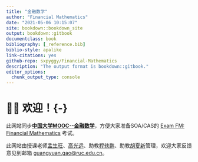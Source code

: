 ```yaml
--- 
title: "金融数学"
author: "Financial Mathematics"
date: "2021-05-06 10:15:07"
site: bookdown::bookdown_site
output: bookdown::gitbook
documentclass: book
bibliography: [_reference.bib]
biblio-style: apalike
link-citations: yes
github-repo: sxpyggy/Financial-Mathematics
description: "The output format is bookdown::gitbook."
editor_options: 
  chunk_output_type: console
---
```


# 👨‍🏫 欢迎！{-}

此网站同步[**中国大学MOOC--金融数学**](https://www.icourse163.org/course/RUC-1463188162)，方便大家准备SOA/CAS的 [Exam FM: Financial Mathematics](https://www.soa.org/education/exam-req/edu-exam-fm-detail/) 考试。

此网站由授课老师[孟生旺](http://stat.ruc.edu.cn/teacher_more.php?id=70&cid=25)、[高光远](http://stat.ruc.edu.cn/teacher_more.php?id=118&cid=25)、助教<u>程轶鹏</u>、助教<u>胡夏新</u>管理，欢迎大家反馈意见到邮箱 <guangyuan.gao@ruc.edu.cn>。

<!-- ## ⏱️ 随堂测验 {- #exe} -->

<!-- - 由于课程安排，原计划在**12月24日**的第三次随堂测验将变为自测，题目在[<u>此链接</u>](#w17)。 -->

<!-- - 第二次随堂测验（中文）在**11月26日14:05至14:35**，内容为第四章至第七章已讲内容，每章一道题目。请大家携带计算器，分散就座，遵守开卷考试纪律。 -->

<!-- - 第一次随堂测验（中文）在**10月15日14:05至14:20**，内容为第一章至第三章，每章一道题目。请大家携带计算器，分散就座，遵守开卷考试纪律。 -->

<!-- ## 🤔 答疑 {-} -->

<!-- **我定期把同学们的普遍疑问在这里解答，欢迎提问！** -->

<!-- **👉  习题5.17** (2020/12/21) -->

<!-- 答案更正如下 -->

<!-- ```{r,echo=FALSE,out.width="30%",fig.align = 'center'} -->
<!-- knitr::opts_chunk$set(fig.pos = "!H", out.extra = "") -->
<!-- knitr::include_graphics("./plots/517.png") -->
<!-- ``` -->


<!-- **👉  0时刻现金流对久期的影响** (2020/11/25) -->

<!-- 教材图7-1之前的那段话有问题，0时刻的现金流虽然$t=0$，但它的存在（相较于0时刻无现金流）会影响价格，进而影响其他时刻的权重。 -->

<!-- 所以$n$年期期初付等额年金的马考勒久期**不等于**$n-1$年期期末付等额年金的久期。 -->


<!-- **👉  修正内部收益率 modified internal rate of return** (2020/10/24) -->

<!-- 对于某项投资，计投资人现金流出（negative cash flow）按筹资利率$i_1$（financing cost）贴现到零时刻的现值为$P_0(i_1)$，计投资人现金流入（positive cash flow）按再投资利率$i_2$累积到$T$时刻为$S_T(i_2)$。修正内部收益率（MIRR）可通过求解方程$NPV=-P_0(i_1)+S_T(i_2)\times(1+MIRR)^{-T}=0$求得。见书例4-15。 -->

<!-- 如果筹资利率$i_1$未给定，可对现金流出按修正内部收益率（MIRR）贴现。修正内部收益率（MIRR）可通过求解方程$NPV=-P_0(MIRR)+S_T(i_2)\times(1+MIRR)^{-T}=0$求得，其中$P_0(MIRR)$表示现金流出的现值为MIRR的函数。见ppt中victor例子。 -->

<!-- **👉 期末中文考题** (2020/09/26) -->

<!-- ```{r,echo=FALSE,out.width="30%",fig.align = 'center'} -->
<!-- knitr::opts_chunk$set(fig.pos = "!H", out.extra = "") -->
<!-- knitr::include_graphics("./plots/english.png") -->
<!-- ``` -->

<!-- **👉 证明$\frac{1}{a_{\overline{n}\mid}}=\frac{1}{s_{\overline{n}\mid}}+i$** (2020/09/24) -->

<!-- 假设有A, B, C三种年金： -->

<!-- - A：$n$年期期末付等额年金，一共$n$个$\frac{1}{a_{\overline{n}\mid}}$，分别在$t=1,\ldots,n$。A的现值为$$\frac{1}{a_{\overline{n}\mid}} a_{\overline{n}\mid}=1$$ -->

<!-- - B：$n$年期期末付年金，一共$n-1$个$i$和一个$1+i$, 分别在$t=1,\ldots,n$。 B的现值为$$ia_{\overline{n}\mid}+v^n=1.$$ -->

<!-- - C：C为B的“平滑”化年金，即把在时间$t=n$的1转化为$n$个在$t=1,\ldots,n$的等额年金（其在$t=n$的累计值应为1），所以分摊到每个时刻的金额为$\frac{1}{s_{\overline{n}\mid}}$。 “平滑”后的年金为$n$年期期末付等额年金，一共$n$个$\frac{1}{s_{\overline{n}\mid}}+i$。 C和B的现值相同都为1。 -->

<!-- 可见，A和C同为$n$年期期末付等额年金，其现值都为1。所以，它们每期的金额也应该相同： -->
<!-- $$\frac{1}{a_{\overline{n}\mid}}=\frac{1}{s_{\overline{n}\mid}}+i.$$ -->

<!-- **👉 $i$ 和 $d$ 的关系** （2020/09/16） -->

<!-- 很多同学问课件上的这道题目。 -->

<!-- 问题：已知年实际利率为5%。回答下述问题： -->

<!-- （1）100万元贷款在年末的利息是多少？$100\times5%$ -->

<!-- （2）如果在贷款起始日收取利息，应该收取多少利息？$100\times i/(1+i)=100\times d$ -->

<!-- （3）年实际贴现率是多少？$d=i/(1+i)$ -->

<!-- $i$ 和 $d$ 的区别可以理解为 $i$ 是在**期末**付，$d$ 是在**期初**付。$d=i\times v$，即期末 $i$ 的**现值**是 $d$。 -->

<!-- 所以（1）是期末收的利息，（2）是期初收的利息。期初收的利息要比期末收的少，因为银行收到的这部分利息在这一年中还能产生利息，期初收的 $d$ 到期末是 $i$。 -->

<!-- 贴现率 $d$ 的另一种理解就是利息 $i$ 的现值。 -->


<!-- **👉 计算器** （2020/09/10） -->

<!-- 在课堂测验和期末考试，没有对计算器的严格要求，但至少需要科学计算器。大家不需要购买昂贵的可编程计算器，在这门课中，体现不出可编程计算器的优势。 -->

<!-- 建议的计算器是SOA/CAS要求的[计算器](https://www.soa.org/education/exam-req/exam-day-info/edu-id-calculators/)。 -->

<!-- **👉 最终成绩** （2020/09/10） -->

<!-- 1. 平时成绩占40%，期末成绩占60%。 -->

<!-- 2. 平时成绩主要根据课堂点名、课外作业的完成态度、随堂测试的准确度评定。 -->





